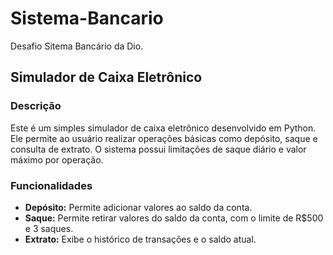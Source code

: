 # Sistema-Bancario
 Desafio Sitema Bancário da Dio.


## Simulador de Caixa Eletrônico

### Descrição
Este é um simples simulador de caixa eletrônico desenvolvido em Python. Ele permite ao usuário realizar operações básicas como depósito, saque e consulta de extrato. O sistema possui limitações de saque diário e valor máximo por operação.

### Funcionalidades
* **Depósito:** Permite adicionar valores ao saldo da conta.
* **Saque:** Permite retirar valores do saldo da conta, com o limite de R$500 e 3 saques.
* **Extrato:** Exibe o histórico de transações e o saldo atual.

